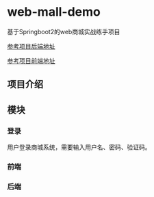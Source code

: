# web-mall-demo

基于Springboot2的web商城实战练手项目

[参考项目后端地址](https://github.com/macrozheng/mall)

[参考项目前端地址](https://github.com/macrozheng/mall-admin-web)

## 项目介绍

## 模块

### 登录

用户登录商城系统，需要输入用户名、密码、验证码。

### 前端

### 后端
